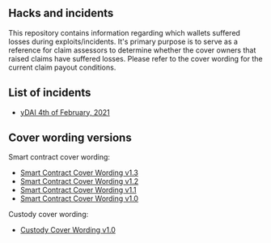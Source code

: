 ## Hacks and incidents

This repository contains information regarding which wallets suffered losses during exploits/incidents. It's primary purpose is to serve as a reference for claim assessors to determine whether the cover owners that raised claims have suffered losses. Please refer to the cover wording for the current claim payout conditions.

## List of incidents

- [yDAI 4th of February, 2021](./2021-02-04-ydai-v1)

## Cover wording versions

Smart contract cover wording:

- [Smart Contract Cover Wording v1.3](https://nexusmutual.io/pages/SmartContractCoverWordingv1.3.pdf)
- [Smart Contract Cover Wording v1.2](https://nexusmutual.io/pages/SmartContractCoverWordingv1.2.pdf)
- [Smart Contract Cover Wording v1.1](https://nexusmutual.io/pages/SmartContractCoverWordingv1.1.pdf)
- [Smart Contract Cover Wording v1.0](https://nexusmutual.io/pages/SmartContactCoverWordingv1.0.pdf)

Custody cover wording:

- [Custody Cover Wording v1.0](https://nexusmutual.io/pages/CustodyCoverWordingv1.0.pdf)
